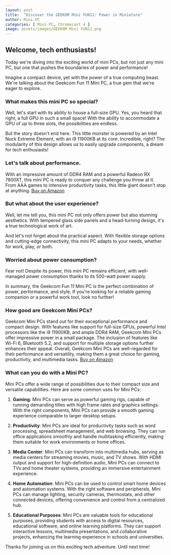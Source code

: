 ```yaml
---
layout: post
title:  "Discover the GEEKOM Mini FUN11: Power in Miniature"
author: Mini-PC
categories: [ Mini-PC, Chromecast 4 ]
image: assets/images/GEEKOM Mini FUN11.png
---
```


## Welcome, tech enthusiasts!

Today we're diving into the exciting world of mini PCs, but not just any mini PC, but one that pushes the boundaries of power and performance!

Imagine a compact device, yet with the power of a true computing beast. We're talking about the Geekcom Fun 11 Mini PC, a true gem that we're eager to explore.

### What makes this mini PC so special?

Well, let's start with its ability to house a full-size GPU. Yes, you heard that right, a full GPU in such a small space! With the ability to accommodate a GPU of up to three slots, the possibilities are endless.

But the story doesn't end here. This little monster is powered by an Intel Nuck Extreme Element, with an i9 11900KB at its core. Incredible, right? The modularity of this design allows us to easily upgrade components, a dream for tech enthusiasts!

### Let's talk about performance.

With an impressive amount of DDR4 RAM and a powerful Radeon RX 7800XT, this mini PC is ready to conquer any challenge you throw at it. From AAA games to intensive productivity tasks, this little giant doesn't stop at anything. [Buy on Amazon](https://amzn.to/3ShvdPg)

### But what about the user experience?

Well, let me tell you, this mini PC not only offers power but also stunning aesthetics. With tempered glass side panels and a head-turning design, it's a true technological work of art.

And let's not forget about the practical aspect. With flexible storage options and cutting-edge connectivity, this mini PC adapts to your needs, whether for work, play, or both.

### Worried about power consumption?

Fear not! Despite its power, this mini PC remains efficient, with well-managed power consumption thanks to its 500-watt power supply.

In summary, the Geekcom Fun 11 Mini PC is the perfect combination of power, performance, and style. If you're looking for a reliable gaming companion or a powerful work tool, look no further!



### How good are Geekcom Mini PCs?

Geekcom Mini PCs stand out for their exceptional performance and compact design. With features like support for full-size GPUs, powerful Intel processors like the i9 11900KB, and ample DDR4 RAM, Geekcom Mini PCs offer impressive power in a small package. The inclusion of features like Wi-Fi 6, Bluetooth 5.2, and support for multiple storage options further enhances their appeal. Overall, Geekcom Mini PCs are well-regarded for their performance and versatility, making them a great choice for gaming, productivity, and multimedia tasks. [Buy on Amazon](https://amzn.to/3ShvdPg)

### What can you do with a Mini PC?

Mini PCs offer a wide range of possibilities due to their compact size and versatile capabilities. Here are some common uses for Mini PCs:

1. **Gaming**: Mini PCs can serve as powerful gaming rigs, capable of running demanding titles with high frame rates and graphics settings. With the right components, Mini PCs can provide a smooth gaming experience comparable to larger desktop setups.

2. **Productivity**: Mini PCs are ideal for productivity tasks such as word processing, spreadsheet management, and web browsing. They can run office applications smoothly and handle multitasking efficiently, making them suitable for work environments or home offices.

3. **Media Center**: Mini PCs can transform into multimedia hubs, serving as media centers for streaming movies, music, and TV shows. With HDMI output and support for high-definition audio, Mini PCs can connect to TVs and home theater systems, providing an immersive entertainment experience.

4. **Home Automation**: Mini PCs can be used to control smart home devices and automation systems. With the right software and peripherals, Mini PCs can manage lighting, security cameras, thermostats, and other connected devices, offering convenience and control from a centralized hub.

5. **Educational Purposes**: Mini PCs are valuable tools for educational purposes, providing students with access to digital resources, educational software, and online learning platforms. They can support interactive lessons, multimedia presentations, and collaborative projects, enhancing the learning experience in schools and universities.

Thanks for joining us on this exciting tech adventure. Until next time!




